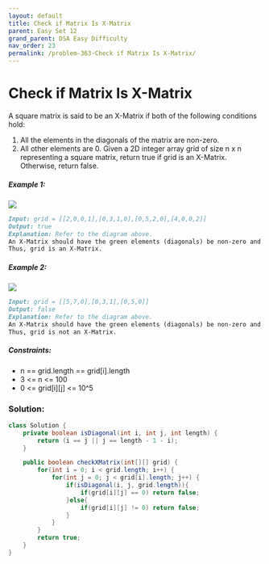 ```yaml
---
layout: default
title: Check if Matrix Is X-Matrix
parent: Easy Set 12
grand_parent: DSA Easy Difficulty
nav_order: 23
permalink: /problem-363-Check if Matrix Is X-Matrix/
---
```

# Check if Matrix Is X-Matrix
A square matrix is said to be an X-Matrix if both of the following conditions hold:

1. All the elements in the diagonals of the matrix are non-zero.
2. All other elements are 0.
Given a 2D integer array grid of size n x n representing a square matrix, return true if grid is an X-Matrix. Otherwise, return false.

##### Example 1:
![](../../assets/images/ds/ex11.jpeg)
```markdown
Input: grid = [[2,0,0,1],[0,3,1,0],[0,5,2,0],[4,0,0,2]]
Output: true
Explanation: Refer to the diagram above.
An X-Matrix should have the green elements (diagonals) be non-zero and the red elements be 0.
Thus, grid is an X-Matrix.
```
##### Example 2:
![](../../assets/images/ds/ex22.jpeg)
```markdown
Input: grid = [[5,7,0],[0,3,1],[0,5,0]]
Output: false
Explanation: Refer to the diagram above.
An X-Matrix should have the green elements (diagonals) be non-zero and the red elements be 0.
Thus, grid is not an X-Matrix.
```
##### Constraints:
* n == grid.length == grid[i].length
* 3 <= n <= 100
* 0 <= grid[i][j] <= 10^5

### Solution:
```java
class Solution {
    private boolean isDiagonal(int i, int j, int length) {
        return (i == j || j == length - 1 - i);
    }

    public boolean checkXMatrix(int[][] grid) {
        for(int i = 0; i < grid.length; i++) {
            for(int j = 0; j < grid[i].length; j++) {
                if(isDiagonal(i, j, grid.length)){
                    if(grid[i][j] == 0) return false;
                }else{
                    if(grid[i][j] != 0) return false;
                }                     
            }
        }
        return true;
    }
}
```